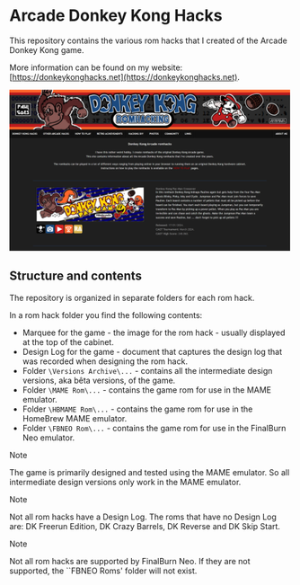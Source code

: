# Arcade Donkey Kong Hacks

This repository contains the various rom hacks that I created of the Arcade Donkey Kong game.

More information can be found on my website: [https://donkeykonghacks.net](https://donkeykonghacks.net).

<img src="https://github.com/PaulGoes/Arcade-Donkey-Kong-Hacks/blob/main/Screen%20donkeykonghacks.net.png" width="500">

## Structure and contents

The repository is organized in separate folders for each rom hack.

In a rom hack folder you find the following contents:

- Marquee for the game - the image for the rom hack - usually displayed at the top of the cabinet.
- Design Log for the game - document that captures the design log that was recorded when designing the rom hack.
- Folder ``\Versions Archive\...`` - contains all the intermediate design versions, aka bêta versions, of the game.
- Folder ``\MAME Rom\...`` - contains the game rom for use in the MAME emulator.
- Folder ``\HBMAME Rom\...`` - contains the game rom for use in the HomeBrew MAME emulator.
- Folder ``\FBNEO Rom\...`` - contains the game rom for use in the FinalBurn Neo emulator.

> [!NOTE]
> The game is primarily designed and tested using the MAME emulator. So all intermediate design versions only work in the MAME emulator.

> [!NOTE]
> Not all rom hacks have a Design Log. The roms that have no Design Log are: DK Freerun Edition, DK Crazy Barrels, DK Reverse and DK Skip Start.

> [!NOTE]
> Not all rom hacks are supported by FinalBurn Neo. If they are not supported, the ``FBNEO Roms' folder will not exist.

